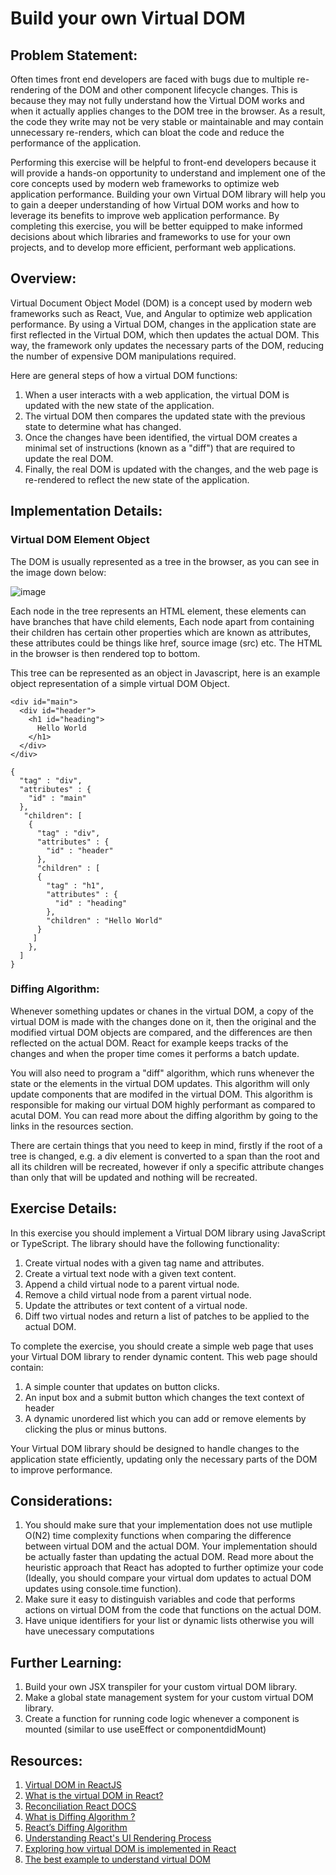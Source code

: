 # Build your own Virtual DOM

## Problem Statement:

Often times front end developers are faced with bugs due to multiple re-rendering of the DOM and other component lifecycle changes. This is because they may not fully understand how the Virtual DOM works and when it actually applies changes to the DOM tree in the browser. As a result, the code they write may not be very stable or maintainable and may contain unnecessary re-renders, which can bloat the code and reduce the performance of the application.

Performing this exercise will be helpful to front-end developers because it will provide a hands-on opportunity to understand and implement one of the core concepts used by modern web frameworks to optimize web application performance. Building your own Virtual DOM library will help you to gain a deeper understanding of how Virtual DOM works and how to leverage its benefits to improve web application performance. By completing this exercise, you will be better equipped to make informed decisions about which libraries and frameworks to use for your own projects, and to develop more efficient, performant web applications.

## Overview:

Virtual Document Object Model (DOM) is a concept used by modern web frameworks such as React, Vue, and Angular to optimize web application performance. By using a Virtual DOM, changes in the application state are first reflected in the Virtual DOM, which then updates the actual DOM. This way, the framework only updates the necessary parts of the DOM, reducing the number of expensive DOM manipulations required.

Here are general steps of how a virtual DOM functions:

1. When a user interacts with a web application, the virtual DOM is updated with the new state of the application.
2. The virtual DOM then compares the updated state with the previous state to determine what has changed.
3. Once the changes have been identified, the virtual DOM creates a minimal set of instructions (known as a "diff") that are required to update the real DOM.
4. Finally, the real DOM is updated with the changes, and the web page is re-rendered to reflect the new state of the application.

## Implementation Details:

### Virtual DOM Element Object

The DOM is usually represented as a tree in the browser, as you can see in the image down below:

![image](https://user-images.githubusercontent.com/114756286/222674145-d5d6685e-590e-4f0b-97b4-4778217a9460.png)

Each node in the tree represents an HTML element, these elements can have branches that have child elements, Each node apart from containing their children has certain other properties which are known as attributes, these attributes could be things like href, source image (src) etc. The HTML in the browser is then rendered top to bottom.

This tree can be represented as an object in Javascript, here is an example object representation of a simple virtual DOM Object.

```
<div id="main">
  <div id="header">
    <h1 id="heading">
      Hello World 
    </h1>
  </div>
</div>
```

```
{
  "tag" : "div",
  "attributes" : {
    "id" : "main"
  },
   "children": [
    {
      "tag" : "div",
      "attributes" : {
        "id" : "header"
      },
      "children" : [
      {
        "tag" : "h1",
        "attributes" : {
          "id" : "heading"
        },
        "children" : "Hello World"
      }
     ]
    },
  ]
}
```

### Diffing Algorithm:

Whenever something updates or chanes in the virtual DOM, a copy of the virtual DOM is made with the changes done on it, then the original and the modified virtual DOM objects are compared, and the differences are then reflected on the actual DOM. React for example keeps tracks of the changes and when the proper time comes it performs a batch update.

You will also need to program a "diff" algorithm, which runs whenever the state or the elements in the virtual DOM updates. This algorithm will only update components that are modifed in the virtual DOM. This algorithm is responsible for making our virtual DOM highly performant as compared to acutal DOM. You can read more about the diffing algorithm by going to the links in the resources section. 

There are certain things that you need to keep in mind, firstly if the root of a tree is changed, e.g. a div element is converted to a span than the root and all its children will be recreated, however if only a specific attribute changes than only that will be updated and nothing will be recreated.

## Exercise Details:
In this exercise you should implement a Virtual DOM library using JavaScript or TypeScript. The library should have the following functionality:

1. Create virtual nodes with a given tag name and attributes.
2. Create a virtual text node with a given text content.
3. Append a child virtual node to a parent virtual node.
4. Remove a child virtual node from a parent virtual node.
5. Update the attributes or text content of a virtual node.
6. Diff two virtual nodes and return a list of patches to be applied to the actual DOM.

To complete the exercise, you should create a simple web page that uses your Virtual DOM library to render dynamic content. This web page should contain:
1. A simple counter that updates on button clicks.
2. An input box and a submit button which changes the text context of header
3. A dynamic unordered list which you can add or remove elements by clicking the plus or minus buttons.

Your Virtual DOM library should be designed to handle changes to the application state efficiently, updating only the necessary parts of the DOM to improve performance.


## Considerations:

1. You should make sure that your implementation does not use mutliple O(N2) time complexity functions when comparing the difference between virtual DOM and the actual DOM. Your implementation should be actually faster than updating the actual DOM. Read more about the heuristic approach that React has adopted to further optimize your code (Ideally, you should compare your virtual dom updates to actual DOM updates using console.time function).
2. Make sure it easy to distinguish variables and code that performs actions on virtual DOM from the code that functions on the actual DOM.
3. Have unique identifiers for your list or dynamic lists otherwise you will have unecessary computations
## Further Learning:

1. Build your own JSX transpiler for your custom virtual DOM library.
2. Make a global state management system for your custom virtual DOM library.
3. Create a function for running code logic whenever a component is mounted (similar to use useEffect or componentdidMount)

## Resources:

1. <a href = "https://medium.com/@happymishra66/virtual-dom-in-reactjs-43a3fdb1d130"> Virtual DOM in ReactJS </a>
2. <a href = "https://blog.logrocket.com/virtual-dom-react/#:~:text=React%20uses%20the%20virtual%20DOM,to%20write%20more%20predictable%20code." > What is the virtual DOM in React? </a>
3. <a href = "https://reactjs.org/docs/reconciliation.html" > Reconciliation React DOCS </a>
4. <a href = "https://www.geeksforgeeks.org/what-is-diffing-algorithm/"> What is Diffing Algorithm ? </a>
5. <a href = "https://javascript.plainenglish.io/reacts-diffing-algorithm-1a64cfefa4e0"> React’s Diffing Algorithm </a>
6. <a href = "https://www.youtube.com/watch?v=i793Qm6kv3U"> Understanding React's UI Rendering Process </a>
7. <a href = "https://indepth.dev/posts/1501/exploring-how-virtual-dom-is-implemented-in-react"> Exploring how virtual DOM is implemented in React </a>
8. <a href = "https://dev.to/maulik/the-best-example-to-understand-virtual-dom-4lfn" > The best example to understand virtual DOM </a>

